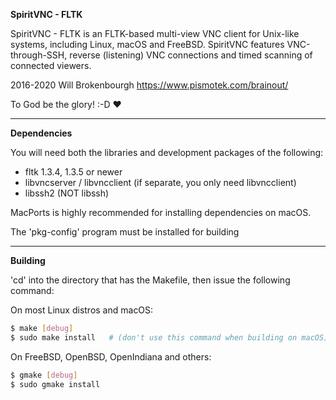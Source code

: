 __SpiritVNC - FLTK__

SpiritVNC - FLTK is an FLTK-based multi-view VNC client for Unix-like systems, including Linux, macOS and FreeBSD.
SpiritVNC features VNC-through-SSH, reverse (listening) VNC connections and timed scanning of
connected viewers.

2016-2020 Will Brokenbourgh
https://www.pismotek.com/brainout/

To God be the glory! :-D :heart:

- - - -

__Dependencies__

You will need both the libraries and development packages of the following:
- fltk 1.3.4, 1.3.5 or newer
- libvncserver / libvncclient (if separate, you only need libvncclient)
- libssh2 (NOT libssh)

MacPorts is highly recommended for installing dependencies on macOS.

The 'pkg-config' program must be installed for building

- - -

__Building__

'cd' into the directory that has the Makefile, then issue the following command:

On most Linux distros and macOS:
```sh
$ make [debug]
$ sudo make install   # (don't use this command when building on macOS)
```

On FreeBSD, OpenBSD, OpenIndiana and others:
```sh
$ gmake [debug]
$ sudo gmake install
```
